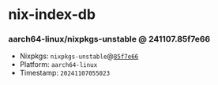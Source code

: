 # nix-index-db
### aarch64-linux/nixpkgs-unstable @ 241107.85f7e66
- Nixpkgs: `nixpkgs-unstable`@[`85f7e66`](https://github.com/NixOS/nixpkgs/commit/85f7e662eda4fa3a995556527c87b2524b691933)
- Platform: `aarch64-linux`
- Timestamp: `20241107055023`
